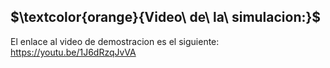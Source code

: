  ## $\textcolor{orange}{Video\ de\ la\ simulacion:}$
   
   El enlace al video de demostracion es el siguiente: https://youtu.be/1J6dRzqJvVA
